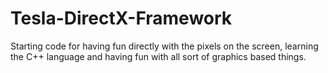 # Tesla-DirectX-Framework
Starting code for having fun directly with the pixels on the screen, learning the C++ language and having fun with all sort of graphics based things.
